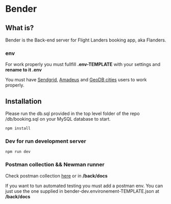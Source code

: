 # Bender

## What is?

Bender is the Back-end server for Flight Landers booking app, aka Flanders.

### env

For work properly you must fullfill **.env-TEMPLATE** with your settings and **rename to it .env**

You must have [Sendgrid](https://sendgrid.com/), [Amadeus](https://developers.amadeus.com/) and [GeoDB cities](https://rapidapi.com/wirefreethought/api/geodb-cities) users to work properly.



## Installation

Please run the db.sql provided in the top level folder of the repo /db/booking.sql on your MySQL database to start.

```
npm install
```

### Dev for run development server

```
npm run dev
```

### Postman collection && Newman runner

Check postman collection [here](https://documenter.getpostman.com/view/12243544/TVzRGdp5) or in **/back/docs**

If you want to tun automated testing you must add a postman env.
You can just use the one supplied in bender-dev.environement-TEMPLATE.json at **/back/docs**


